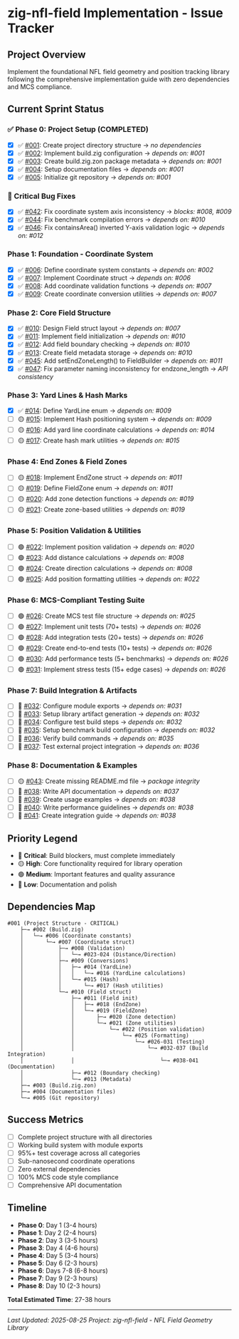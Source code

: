 # zig-nfl-field Implementation - Issue Tracker

## Project Overview
Implement the foundational NFL field geometry and position tracking library following the comprehensive implementation guide with zero dependencies and MCS compliance.

## Current Sprint Status

### ✅ Phase 0: Project Setup (COMPLETED)
- [x] ✅ [#001](001_create_project_structure.md): Create project directory structure → *no dependencies*
- [x] ✅ [#002](002_implement_build_zig.md): Implement build.zig configuration → *depends on: #001*
- [x] ✅ [#003](003_create_build_zon.md): Create build.zig.zon package metadata → *depends on: #001*
- [x] ✅ [#004](004_setup_documentation.md): Setup documentation files → *depends on: #001*
- [x] ✅ [#005](005_initialize_git.md): Initialize git repository → *depends on: #001*

### 🔴 Critical Bug Fixes
- [x] ✅ [#042](042_fix_coordinate_axis_inconsistency.md): Fix coordinate system axis inconsistency → *blocks: #008, #009*
- [x] ✅ [#044](044_fix_benchmark_compilation.md): Fix benchmark compilation errors → *depends on: #010*
- [x] ✅ [#046](046_fix_containsarea_yaxis_logic.md): Fix containsArea() inverted Y-axis validation logic → *depends on: #012*

### Phase 1: Foundation - Coordinate System
- [x] ✅ [#006](006_define_coordinate_constants.md): Define coordinate system constants → *depends on: #002*
- [x] ✅ [#007](007_implement_coordinate_struct.md): Implement Coordinate struct → *depends on: #006*
- [x] ✅ [#008](008_add_coordinate_validation.md): Add coordinate validation functions → *depends on: #007*
- [x] ✅ [#009](009_create_coordinate_conversions.md): Create coordinate conversion utilities → *depends on: #007*

### Phase 2: Core Field Structure
- [x] ✅ [#010](010_design_field_struct.md): Design Field struct layout → *depends on: #007*
- [x] ✅ [#011](011_implement_field_init.md): Implement field initialization → *depends on: #010*
- [x] ✅ [#012](012_add_boundary_checking.md): Add field boundary checking → *depends on: #010*
- [x] ✅ [#013](013_create_field_metadata.md): Create field metadata storage → *depends on: #010*
- [x] ✅ [#045](045_add_fieldbuilder_endzone_config.md): Add setEndZoneLength() to FieldBuilder → *depends on: #011*
- [x] ✅ [#047](047_fix_parameter_naming_consistency.md): Fix parameter naming inconsistency for endzone_length → *API consistency*

### Phase 3: Yard Lines & Hash Marks
- [x] ✅ [#014](014_define_yardline_enum.md): Define YardLine enum → *depends on: #009*
- [ ] 🟡 [#015](015_implement_hash_system.md): Implement Hash positioning system → *depends on: #009*
- [ ] 🟡 [#016](016_add_yardline_calculations.md): Add yard line coordinate calculations → *depends on: #014*
- [ ] 🟡 [#017](017_create_hash_utilities.md): Create hash mark utilities → *depends on: #015*

### Phase 4: End Zones & Field Zones
- [ ] 🟡 [#018](018_implement_endzone_struct.md): Implement EndZone struct → *depends on: #011*
- [ ] 🟡 [#019](019_define_fieldzone_enum.md): Define FieldZone enum → *depends on: #011*
- [ ] 🟡 [#020](020_add_zone_detection.md): Add zone detection functions → *depends on: #019*
- [ ] 🟡 [#021](021_create_zone_utilities.md): Create zone-based utilities → *depends on: #019*

### Phase 5: Position Validation & Utilities
- [ ] 🟢 [#022](022_implement_position_validation.md): Implement position validation → *depends on: #020*
- [ ] 🟢 [#023](023_add_distance_calculations.md): Add distance calculations → *depends on: #008*
- [ ] 🟢 [#024](024_create_direction_calculations.md): Create direction calculations → *depends on: #008*
- [ ] 🟢 [#025](025_add_position_formatting.md): Add position formatting utilities → *depends on: #022*

### Phase 6: MCS-Compliant Testing Suite
- [ ] 🟢 [#026](026_create_test_structure.md): Create MCS test file structure → *depends on: #025*
- [ ] 🟢 [#027](027_implement_unit_tests.md): Implement unit tests (70+ tests) → *depends on: #026*
- [ ] 🟢 [#028](028_add_integration_tests.md): Add integration tests (20+ tests) → *depends on: #026*
- [ ] 🟢 [#029](029_create_e2e_tests.md): Create end-to-end tests (10+ tests) → *depends on: #026*
- [ ] 🟢 [#030](030_add_performance_tests.md): Add performance tests (5+ benchmarks) → *depends on: #026*
- [ ] 🟢 [#031](031_implement_stress_tests.md): Implement stress tests (15+ edge cases) → *depends on: #026*

### Phase 7: Build Integration & Artifacts
- [ ] 🔵 [#032](032_configure_module_exports.md): Configure module exports → *depends on: #031*
- [ ] 🔵 [#033](033_setup_library_artifact.md): Setup library artifact generation → *depends on: #032*
- [ ] 🔵 [#034](034_configure_test_builds.md): Configure test build steps → *depends on: #032*
- [ ] 🔵 [#035](035_setup_benchmark_builds.md): Setup benchmark build configuration → *depends on: #032*
- [ ] 🔵 [#036](036_verify_build_commands.md): Verify build commands → *depends on: #035*
- [ ] 🔵 [#037](037_test_external_integration.md): Test external project integration → *depends on: #036*

### Phase 8: Documentation & Examples
- [ ] 🟡 [#043](043_create_missing_readme.md): Create missing README.md file → *package integrity*
- [ ] 🔵 [#038](038_write_api_documentation.md): Write API documentation → *depends on: #037*
- [ ] 🔵 [#039](039_create_usage_examples.md): Create usage examples → *depends on: #038*
- [ ] 🔵 [#040](040_write_performance_guide.md): Write performance guidelines → *depends on: #038*
- [ ] 🔵 [#041](041_create_integration_guide.md): Create integration guide → *depends on: #038*

## Priority Legend
- 🔴 **Critical**: Build blockers, must complete immediately
- 🟡 **High**: Core functionality required for library operation
- 🟢 **Medium**: Important features and quality assurance
- 🔵 **Low**: Documentation and polish

## Dependencies Map
```
#001 (Project Structure - CRITICAL)
    ├─→ #002 (Build.zig)
    │   └─→ #006 (Coordinate constants)
    │       └─→ #007 (Coordinate struct)
    │           ├─→ #008 (Validation)
    │           │   └─→ #023-024 (Distance/Direction)
    │           ├─→ #009 (Conversions)
    │           │   ├─→ #014 (YardLine)
    │           │   │   └─→ #016 (YardLine calculations)
    │           │   └─→ #015 (Hash)
    │           │       └─→ #017 (Hash utilities)
    │           └─→ #010 (Field struct)
    │               ├─→ #011 (Field init)
    │               │   ├─→ #018 (EndZone)
    │               │   └─→ #019 (FieldZone)
    │               │       ├─→ #020 (Zone detection)
    │               │       └─→ #021 (Zone utilities)
    │               │           └─→ #022 (Position validation)
    │               │               └─→ #025 (Formatting)
    │               │                   └─→ #026-031 (Testing)
    │               │                       └─→ #032-037 (Build Integration)
    │               │                           └─→ #038-041 (Documentation)
    │               ├─→ #012 (Boundary checking)
    │               └─→ #013 (Metadata)
    ├─→ #003 (Build.zig.zon)
    ├─→ #004 (Documentation files)
    └─→ #005 (Git repository)
```

## Success Metrics
- [ ] Complete project structure with all directories
- [ ] Working build system with module exports
- [ ] 95%+ test coverage across all categories
- [ ] Sub-nanosecond coordinate operations
- [ ] Zero external dependencies
- [ ] 100% MCS code style compliance
- [ ] Comprehensive API documentation

## Timeline
- **Phase 0**: Day 1 (3-4 hours)
- **Phase 1**: Day 2 (2-4 hours)
- **Phase 2**: Day 3 (3-5 hours)
- **Phase 3**: Day 4 (4-6 hours)
- **Phase 4**: Day 5 (3-4 hours)
- **Phase 5**: Day 6 (2-3 hours)
- **Phase 6**: Days 7-8 (6-8 hours)
- **Phase 7**: Day 9 (2-3 hours)
- **Phase 8**: Day 10 (2-3 hours)

**Total Estimated Time**: 27-38 hours

---
*Last Updated: 2025-08-25*
*Project: zig-nfl-field - NFL Field Geometry Library*